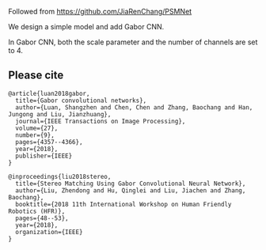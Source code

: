 Followed from https://github.com/JiaRenChang/PSMNet

We design a simple model and add Gabor CNN.

In Gabor CNN, both the scale parameter and the number of channels are set to 4.

## Please cite

```
@article{luan2018gabor,
  title={Gabor convolutional networks},
  author={Luan, Shangzhen and Chen, Chen and Zhang, Baochang and Han, Jungong and Liu, Jianzhuang},
  journal={IEEE Transactions on Image Processing},
  volume={27},
  number={9},
  pages={4357--4366},
  year={2018},
  publisher={IEEE}
}

@inproceedings{liu2018stereo,
  title={Stereo Matching Using Gabor Convolutional Neural Network},
  author={Liu, Zhendong and Hu, Qinglei and Liu, Jiachen and Zhang, Baochang},
  booktitle={2018 11th International Workshop on Human Friendly Robotics (HFR)},
  pages={48--53},
  year={2018},
  organization={IEEE}
}
```